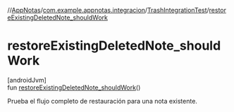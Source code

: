 //[AppNotas](../../../index.md)/[com.example.appnotas.integracion](../index.md)/[TrashIntegrationTest](index.md)/[restoreExistingDeletedNote_shouldWork](restore-existing-deleted-note_should-work.md)

# restoreExistingDeletedNote_shouldWork

[androidJvm]\
fun [restoreExistingDeletedNote_shouldWork](restore-existing-deleted-note_should-work.md)()

Prueba el flujo completo de restauración para una nota existente.
